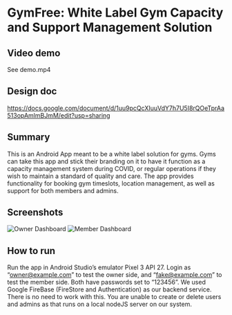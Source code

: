 # GymFree: White Label Gym Capacity and Support Management Solution

## Video demo
See demo.mp4  

## Design doc
https://docs.google.com/document/d/1uu9pcQcXIuuVdY7h7U5I8rQOeTprAa513opAmlmBJmM/edit?usp=sharing

## Summary
This is an Android App meant to be a white label solution for gyms. Gyms can take this app and stick their branding on it to have it function as a capacity management system during COVID, or regular operations if they wish to maintain a standard of quality and care. The app provides functionality for booking gym timeslots, location management, as well as support for both members and admins.

## Screenshots
![Owner Dashboard](https://imgur.com/CGqmQik)
![Member Dashboard](https://imgur.com/MExEXT9)

## How to run
Run the app in Android Studio’s emulator Pixel 3 API 27. Login as “owner@example.com” to test the owner side, and “fake@example.com” to test the member side. Both have passwords set to “123456”. We used Google FireBase (FireStore and Authentication) as our backend service. There is no need to work with this. You are unable to create or delete users and admins as that runs on a local nodeJS server on our system.
